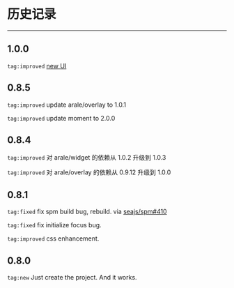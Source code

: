 # 历史记录

------------

## 1.0.0

`tag:improved` [new UI](http://demo.alibaba-inc.com/categories/872/projects/4232/vds/16228)

## 0.8.5

`tag:improved` update arale/overlay to 1.0.1

`tag:improved` update moment to 2.0.0

## 0.8.4

`tag:improved` 对 arale/widget 的依赖从 1.0.2 升级到 1.0.3

`tag:improved` 对 arale/overlay 的依赖从 0.9.12 升级到 1.0.0

## 0.8.1 

`tag:fixed` fix spm build bug, rebuild.
    via [seajs/spm#410](https://github.com/seajs/spm/issues/410)

`tag:fixed` fix initialize focus bug.

`tag:improved` css enhancement.


## 0.8.0

`tag:new` Just create the project. And it works.
